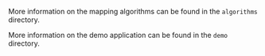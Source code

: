 More information on the mapping algorithms can be found in the `algorithms`
directory.

More information on the demo application can be found in the `demo` directory.
